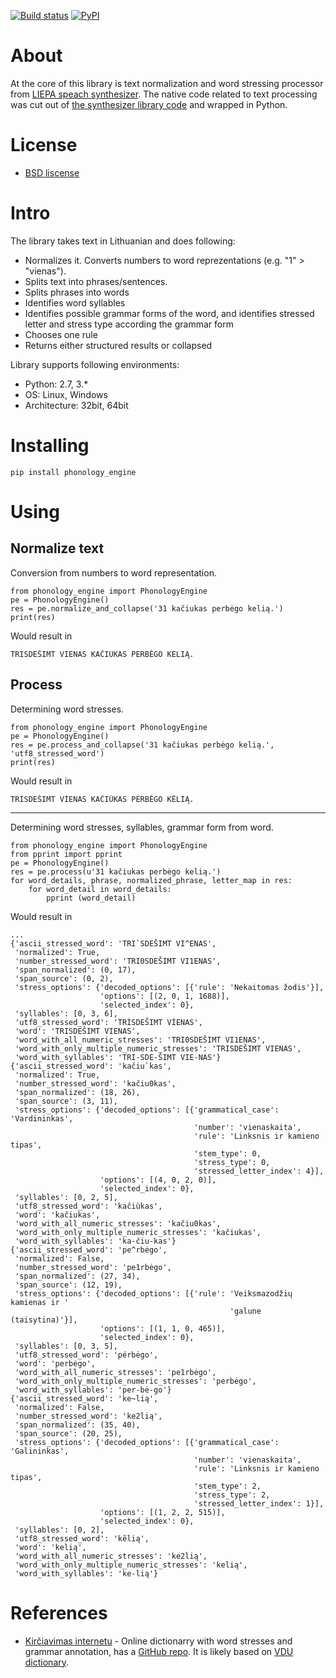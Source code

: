 [![Build status](https://ci.appveyor.com/api/projects/status/pd61vbwpawr3yejs?svg=true)](https://ci.appveyor.com/project/aleksas/phonology-engine)
[![PyPI](https://img.shields.io/pypi/v/phonology_engine.svg)](https://pypi.org/project/phonology-engine)

# About

At the core of this library is text normalization and word stressing processor from [LIEPA speach synthesizer](https://www.raštija.lt/liepa). The native code related to text processing was cut out of [the synthesizer library code](https://www.raštija.lt/liepa/infrastrukturines-paslaugos/elektroninio-teksto-skaitytuvas/7563) and wrapped in Python.

# License

- [BSD liscense](https://raw.githubusercontent.com/aleksas/phonology_engine/master/LICENSE)

# Intro

The library takes text in Lithuanian and does following:
- Normalizes it. Converts numbers to word reprezentations (e.g. "1" > "vienas").
- Splits text into phrases/sentences.
- Splits phrases into words
- Identifies word syllables
- Identifies possible grammar forms of the word, and identifies stressed letter and stress type according the grammar form
- Chooses one rule
- Returns either structured results or collapsed 

Library supports following environments:
- Python: 2.7, 3.*
- OS: Linux, Windows
- Architecture: 32bit, 64bit

# Installing

```
pip install phonology_engine
```

# Using 

## Normalize text
Conversion from numbers to word representation.

```
from phonology_engine import PhonologyEngine
pe = PhonologyEngine()
res = pe.normalize_and_collapse('31 kačiukas perbėgo kelią.')
print(res)
```
Would result in 
```
TRISDEŠIMT VIENAS KAČIUKAS PERBĖGO KELIĄ.
```

## Process
Determining word stresses.

```
from phonology_engine import PhonologyEngine
pe = PhonologyEngine()
res = pe.process_and_collapse('31 kačiukas perbėgo kelią.', 'utf8_stressed_word')
print(res)
```
Would result in 
```
TRÌSDEŠIMT VÍENAS KAČIÙKAS PÉRBĖGO KẼLIĄ.
```
------

Determining word stresses, syllables, grammar form from word.

```
from phonology_engine import PhonologyEngine
from pprint import pprint
pe = PhonologyEngine()
res = pe.process(u'31 kačiukas perbėgo kelią.')
for word_details, phrase, normalized_phrase, letter_map in res:
    for word_detail in word_details:
        pprint (word_detail)
```
Would result in 
```
... 
{'ascii_stressed_word': 'TRI`SDEŠIMT VI^ENAS',
 'normalized': True,
 'number_stressed_word': 'TRI0SDEŠIMT VI1ENAS',
 'span_normalized': (0, 17),
 'span_source': (0, 2),
 'stress_options': {'decoded_options': [{'rule': 'Nekaitomas žodis'}],
                    'options': [(2, 0, 1, 1688)],
                    'selected_index': 0},
 'syllables': [0, 3, 6],
 'utf8_stressed_word': 'TRÌSDEŠIMT VÍENAS',
 'word': 'TRISDEŠIMT VIENAS',
 'word_with_all_numeric_stresses': 'TRI0SDEŠIMT VI1ENAS',
 'word_with_only_multiple_numeric_stresses': 'TRISDEŠIMT VIENAS',
 'word_with_syllables': 'TRI-SDE-ŠIMT VIE-NAS'}
{'ascii_stressed_word': 'kačiu`kas',
 'normalized': True,
 'number_stressed_word': 'kačiu0kas',
 'span_normalized': (18, 26),
 'span_source': (3, 11),
 'stress_options': {'decoded_options': [{'grammatical_case': 'Vardininkas',
                                         'number': 'vienaskaita',
                                         'rule': 'Linksnis ir kamieno tipas',
                                         'stem_type': 0,
                                         'stress_type': 0,
                                         'stressed_letter_index': 4}],
                    'options': [(4, 0, 2, 0)],
                    'selected_index': 0},
 'syllables': [0, 2, 5],
 'utf8_stressed_word': 'kačiùkas',
 'word': 'kačiukas',
 'word_with_all_numeric_stresses': 'kačiu0kas',
 'word_with_only_multiple_numeric_stresses': 'kačiukas',
 'word_with_syllables': 'ka-čiu-kas'}
{'ascii_stressed_word': 'pe^rbėgo',
 'normalized': False,
 'number_stressed_word': 'pe1rbėgo',
 'span_normalized': (27, 34),
 'span_source': (12, 19),
 'stress_options': {'decoded_options': [{'rule': 'Veiksmazodžių kamienas ir '
                                                 'galune (taisytina)'}],
                    'options': [(1, 1, 0, 465)],
                    'selected_index': 0},
 'syllables': [0, 3, 5],
 'utf8_stressed_word': 'pérbėgo',
 'word': 'perbėgo',
 'word_with_all_numeric_stresses': 'pe1rbėgo',
 'word_with_only_multiple_numeric_stresses': 'perbėgo',
 'word_with_syllables': 'per-bė-go'}
{'ascii_stressed_word': 'ke~lią',
 'normalized': False,
 'number_stressed_word': 'ke2lią',
 'span_normalized': (35, 40),
 'span_source': (20, 25),
 'stress_options': {'decoded_options': [{'grammatical_case': 'Galininkas',
                                         'number': 'vienaskaita',
                                         'rule': 'Linksnis ir kamieno tipas',
                                         'stem_type': 2,
                                         'stress_type': 2,
                                         'stressed_letter_index': 1}],
                    'options': [(1, 2, 2, 515)],
                    'selected_index': 0},
 'syllables': [0, 2],
 'utf8_stressed_word': 'kẽlią',
 'word': 'kelią',
 'word_with_all_numeric_stresses': 'ke2lią',
 'word_with_only_multiple_numeric_stresses': 'kelią',
 'word_with_syllables': 'ke-lią'}

```

# References
- [Kirčiavimas internetu](http://kirtis.info) - Online dictionarry with word stresses and grammar annotation, has a [GitHub repo](https://github.com/Sistemium/krc-angular). It is likely based on [VDU dictionary](https://github.com/aleksas/phonology_engine/tree/resources/VDU). 